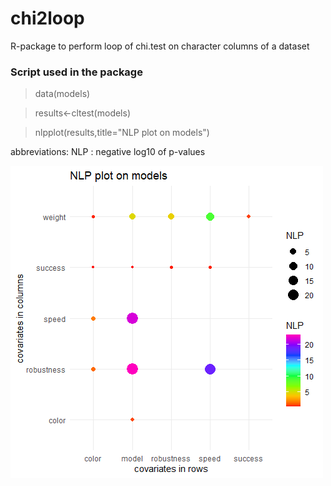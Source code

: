 # chi2loop
R-package to perform loop of chi.test on character columns of a dataset 

### Script used in the package

> data(models)

> results<-cltest(models)

> nlpplot(results,title="NLP plot on models")

abbreviations: NLP : negative log10 of p-values

![nlpplot](https://github.com/cdesterke/chi2loop/blob/main/nlpplot.png)




